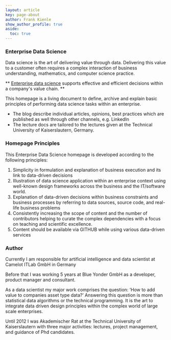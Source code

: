```yaml
---
layout: article
key: page-about
author: Frank Kienle
show_author_profile: true
aside:
  toc: true
---
```

### Enterprise Data Science

Data science is the art of delivering value through data. Delivering this value to a customer often requires a complex interaction of business understanding, mathematics, and computer science practice.  

** [Enterprise data science](docs/enterprise_data_science) supports effective and efficient decisions within a company's value chain. **

This homepage is a living document to define, archive and explain basic principles of performing data science tasks within an enterprise.


* The blog describe individual articles, opinions, best practices which are published as well through other channels, e.g. LinkedIn
* The lecture docs are tailored to the lectures given at the Technical University of Kaiserslautern, Germany.

### Homepage Principles
This Enterprise Data Science homepage is developed according to the following principles:

1. Simplicity in formulation and explanation of  business execution and its link to data-driven decisions
2. Illustration of data science application within an enterprise context using well-known design frameworks across the business and the IT/software world.
3. Explanation of data-driven decisions within business constraints and business processes by referring to data sources, source code, and real-life business problems
4. Consistently increasing the scope of content and the number of contributors helping to curate the complex dependencies with a focus on teaching and scientific excellence.
5. Content should be available via GITHUB while using various data-driven services

### Author
Currently I am responsible for artificial intelligence and  data scientist at Camelot ITLab GmbH in Germany

Before that I was working 5 years at Blue Yonder GmbH as a developer, product manager and consultant.

As a data scientist my major work comprises the question:
‘How to add value to companies asset type data?’
Answering this question is more than statistical data algorithms or the technical programming. It is the art to integrate data driven design principles within the complex world of large scale enterprises.


Until 2012 I was Akademischer Rat at the Technical University of Kaiserslautern with three major activities:
lectures, project management, and guidance of Phd candidates.
